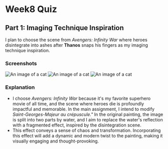 # Week8 Quiz

## Part 1: Imaging Technique Inspiration

I plan to choose the scene from *Avengers: Infinity War* where heroes disintegrate into ashes after **Thanos** snaps his fingers as my imaging technique inspiration. 

### Screenshots
![An image of a cat](http://placekitten.com/200/300)
![An image of a cat](http://placekitten.com/200/300)
![An image of a cat](http://placekitten.com/200/300)

### Explanation
- I choose *Avengers: Infinity War* because it's my favorite superhero movie of all time, and the scene where heroes die is profoundly impactful and memorable.
In the main assignment, I intend to modify *Saint-Georges-Majeur au crépuscule."* In the original painting, the image is split into two parts by water, and I aim to replace the water's reflection with a fragmented effect, inspired by the disintegration scene.
- This effect conveys a sense of chaos and transformation. Incorporating this effect will add a dynamic and modern twist to the painting, making it visually engaging and thought-provoking.